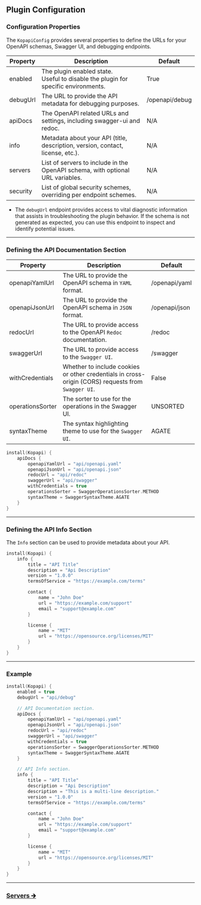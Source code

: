 ## Plugin Configuration

### Configuration Properties

The `KopapiConfig` provides several properties to define the URLs for your OpenAPI schemas, Swagger UI, and debugging endpoints.

| Property | Description                                                                           | Default        |
|----------|---------------------------------------------------------------------------------------|----------------|
| enabled  | The plugin enabled state.<br/>Useful to disable the plugin for specific environments. | True           |
| debugUrl | The URL to provide the API metadata for debugging purposes.                           | /openapi/debug |
| apiDocs  | The OpenAPI related URLs and settings, including swagger-ui and redoc.                | N/A            |
| info     | Metadata about your API (title, description, version, contact, license, etc.).        | N/A            |
| servers  | List of servers to include in the OpenAPI schema, with optional URL variables.        | N/A            |
| security | List of global security schemes, overriding per endpoint schemes.                     | N/A            |

- The `debugUrl` endpoint provides access to vital diagnostic information that assists in troubleshooting the plugin behavior.
  If the schema is not generated as expected, you can use this endpoint to inspect and identify potential issues.

---

### Defining the API Documentation Section

| Property         | Description                                                                                        | Default       |
|------------------|----------------------------------------------------------------------------------------------------|---------------|
| openapiYamlUrl   | The URL to provide the OpenAPI schema in `YAML` format.                                            | /openapi/yaml |
| openapiJsonUrl   | The URL to provide the OpenAPI schema in `JSON` format.                                            | /openapi/json |
| redocUrl         | The URL to provide access to the OpenAPI `Redoc` documentation.                                    | /redoc        |
| swaggerUrl       | The URL to provide access to the `Swagger UI`.                                                     | /swagger      |
| withCredentials  | Whether to include cookies or other credentials in cross-origin (CORS) requests from `Swagger UI`. | False         |
| operationsSorter | The sorter to use for the operations in the Swagger UI.                                            | UNSORTED      |
| syntaxTheme      | The syntax highlighting theme to use for the `Swagger UI`.                                         | AGATE         |

```kotlin
install(Kopapi) {
    apiDocs {
        openapiYamlUrl = "api/openapi.yaml"
        openapiJsonUrl = "api/openapi.json"
        redocUrl = "api/redoc"
        swaggerUrl = "api/swagger"
        withCredentials = true
        operationsSorter = SwaggerOperationsSorter.METHOD
        syntaxTheme = SwaggerSyntaxTheme.AGATE
    }
}
```

---

### Defining the API Info Section

The `Info` section can be used to provide metadata about your API.

```kotlin
install(Kopapi) {
    info {
        title = "API Title"
        description = "Api Description"
        version = "1.0.0"
        termsOfService = "https://example.com/terms"

        contact {
            name = "John Doe"
            url = "https://example.com/support"
            email = "support@example.com"
        }

        license {
            name = "MIT"
            url = "https://opensource.org/licenses/MIT"
        }
    }
}
```

---

### Example

```kotlin
install(Kopapi) {
    enabled = true
    debugUrl = "api/debug"

    // API Documentation section.
    apiDocs {
        openapiYamlUrl = "api/openapi.yaml"
        openapiJsonUrl = "api/openapi.json"
        redocUrl = "api/redoc"
        swaggerUrl = "api/swagger"
        withCredentials = true
        operationsSorter = SwaggerOperationsSorter.METHOD
        syntaxTheme = SwaggerSyntaxTheme.AGATE
    }

    // API Info section.
    info {
        title = "API Title"
        description = "Api Description"
        description = "This is a multi-line description."
        version = "1.0.0"
        termsOfService = "https://example.com/terms"

        contact {
            name = "John Doe"
            url = "https://example.com/support"
            email = "support@example.com"
        }

        license {
            name = "MIT"
            url = "https://opensource.org/licenses/MIT"
        }
    }
}
```

--- 

### [Servers 🡲](01.1.plugin-servers.md)
